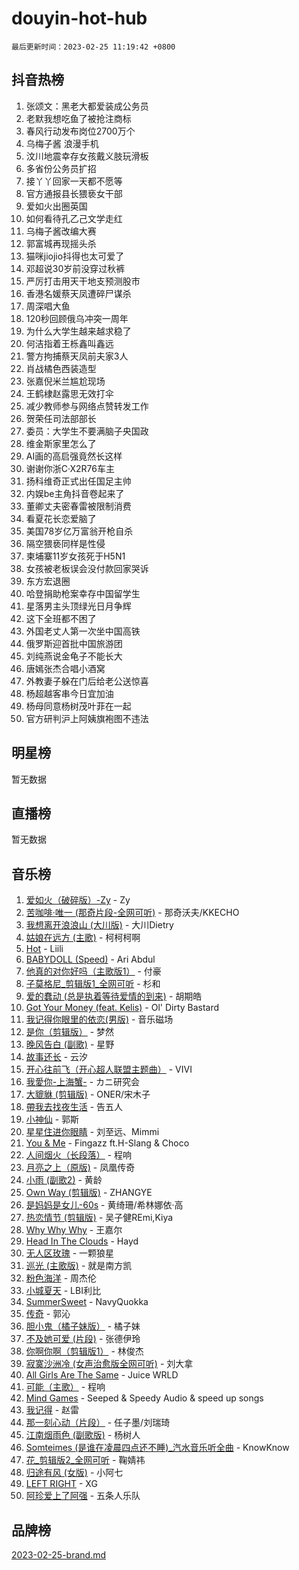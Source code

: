 # douyin-hot-hub

`最后更新时间：2023-02-25 11:19:42 +0800`

## 抖音热榜

1. 张颂文：黑老大都爱装成公务员
1. 老默我想吃鱼了被抢注商标
1. 春风行动发布岗位2700万个
1. 乌梅子酱 浪漫手机
1. 汶川地震幸存女孩戴义肢玩滑板
1. 多省份公务员扩招
1. 接丫丫回家一天都不愿等
1. 官方通报县长猥亵女干部
1. 爱如火出圈英国
1. 如何看待孔乙己文学走红
1. 乌梅子酱改编大赛
1. 郭富城再现摇头杀
1. 猫咪jiojio抖得也太可爱了
1. 邓超说30岁前没穿过秋裤
1. 严厉打击用天干地支预测股市
1. 香港名媛蔡天凤遭碎尸谋杀
1. 周深唱大鱼
1. 120秒回顾俄乌冲突一周年
1. 为什么大学生越来越求稳了
1. 何洁指着王栎鑫叫鑫远
1. 警方拘捕蔡天凤前夫家3人
1. 肖战橘色西装造型
1. 张嘉倪米兰尴尬现场
1. 王鹤棣赵露思无效打伞
1. 减少教师参与网络点赞转发工作
1. 贺荣任司法部部长
1. 委员：大学生不要满脑子央国政
1. 维金斯家里怎么了
1. AI画的高启强竟然长这样
1. 谢谢你浙C·X2R76车主
1. 扬科维奇正式出任国足主帅
1. 内娱be主角抖音卷起来了
1. 董卿丈夫密春雷被限制消费
1. 看夏花长恋爱脑了
1. 美国78岁亿万富翁开枪自杀
1. 隔空猥亵同样是性侵
1. 柬埔寨11岁女孩死于H5N1
1. 女孩被老板误会没付款回家哭诉
1. 东方宏退圈
1. 哈登捐助枪案幸存中国留学生
1. 星落男主头顶绿光日月争辉
1. 这下全班都不困了
1. 外国老丈人第一次坐中国高铁
1. 俄罗斯迎首批中国旅游团
1. 刘纯燕说金龟子不能长大
1. 唐嫣张杰合唱小酒窝
1. 外教妻子躲在门后给老公送惊喜
1. 杨超越客串今日宜加油
1. 杨母同意杨树茂叶菲在一起
1. 官方研判沪上阿姨旗袍图不违法

## 明星榜

暂无数据

## 直播榜

暂无数据

## 音乐榜

1. [爱如火（破碎版）-Zy](https://sf6-cdn-tos.douyinstatic.com/obj/tos-cn-ve-2774/oEvtIoMp7zBvFT8ic4fLAsxIrWDwAAp9UBNvvh) - Zy
1. [苦咖啡·唯一 (那奇片段-全网可听)]() - 那奇沃夫/KKECHO
1. [我想离开浪浪山 (大川版)]() - 大川Dietry
1. [姑娘在远方 (主歌)]() - 柯柯柯啊
1. [Hot](https://sf6-cdn-tos.douyinstatic.com/obj/tos-cn-ve-2774/a63be641febf4335a8996c8a877dee1c) - Liili
1. [BABYDOLL (Speed)](https://sf3-cdn-tos.douyinstatic.com/obj/tos-cn-ve-2774/f86004ee955c490ab8477e6ba7ca5859) - Ari Abdul
1. [他真的对你好吗（主歌版1）]() - 付豪
1. [子莫格尼_剪辑版1_全网可听](https://sf3-cdn-tos.douyinstatic.com/obj/tos-cn-ve-2774/okgjBiZZDqmeFfACngDQ48okZJ9knBMDtbwo8Q) - 杉和
1. [爱的蠢动 (总是执着等待爱情的到来)](https://sf6-cdn-tos.douyinstatic.com/obj/tos-cn-ve-2774/osB9AW8xohlGrsNUX9GNAfK4bzdzSxIPVq7gIw) - 胡期皓
1. [Got Your Money (feat. Kelis)](https://sf3-cdn-tos.douyinstatic.com/obj/tos-cn-ve-2774/oYrAGFX4jbB15dLrBGeDgBnnt6CZwmfoQubDQw) - Ol' Dirty Bastard
1. [我记得你眼里的依恋(男版)](https://sf6-cdn-tos.douyinstatic.com/obj/tos-cn-ve-2774/o4L7nbUktDVQUu8yvHjgeBfuInZvC5bAbBXEm7) - 音乐磁场
1. [是你（剪辑版）](https://sf6-cdn-tos.douyinstatic.com/obj/tos-cn-ve-2774/46019dae783c4c969944217fe1cfafc4) - 梦然
1. [晚风告白 (副歌)]() - 星野
1. [故事还长]() - 云汐
1. [开心往前飞（开心超人联盟主题曲）](https://sf3-cdn-tos.douyinstatic.com/obj/tos-cn-ve-2774/9d8fb7c82cf1421fb93a9fe925275e0a) - VIVI
1. [我愛你-上海蟹-](https://sf6-cdn-tos.douyinstatic.com/obj/tos-cn-ve-2774/7cc6d91d8fb54e6194eabea288d60d9f) - カニ研究会
1. [大貔貅 (剪辑版)]() - ONER/宋木子
1. [帶我去找夜生活]() - 告五人
1. [小神仙]() - 郭斯
1. [星星住进你眼睛]() - 刘至远、Mimmi
1. [You & Me]() - Fingazz ft.H-Slang & Choco
1. [人间烟火（长段落）](https://sf6-cdn-tos.douyinstatic.com/obj/tos-cn-ve-2774/eeb7f9f284d74db097f8341ace44bfa2) - 程响
1. [月亮之上（原版)]() - 凤凰传奇
1. [小雨 (副歌2)](https://sf3-cdn-tos.douyinstatic.com/obj/tos-cn-ve-2774/o8xZGGk7bFCVMDnfaaLcaUoAP8zCB3eZegDQD8) - 黄龄
1. [Own Way (剪辑版)](https://sf6-cdn-tos.douyinstatic.com/obj/tos-cn-ve-2774/ochA57DoQBgjUeYbuKeQHKrtIiU5HtCInB5ZXd) - ZHANGYE
1. [是妈妈是女儿-60s]() - 黄绮珊/希林娜依·高
1. [热恋情节 (剪辑版)]() - 吴子健REmi,Kiya
1. [Why Why Why]() - 王嘉尔
1. [Head In The Clouds](https://sf3-cdn-tos.douyinstatic.com/obj/tos-cn-ve-2774/ocSfDBmOnoV52y4eF28Hg3zXxCbhGeDQDHAma5) - Hayd
1. [无人区玫瑰]() - 一颗狼星
1. [巡光 (主歌版)]() - 就是南方凯
1. [粉色海洋]() - 周杰伦
1. [小城夏天]() - LBI利比
1. [SummerSweet](https://sf6-cdn-tos.douyinstatic.com/obj/tos-cn-ve-2774/1f607ae2eddd4d769089c69e1b5690b9) - NavyQuokka
1. [传奇]() - 郭沁
1. [胆小鬼（橘子妹版）]() - 橘子妹
1. [不及她可爱 (片段)]() - 张德伊玲
1. [你啊你啊（剪辑版1）](https://sf3-cdn-tos.douyinstatic.com/obj/tos-cn-ve-2774/ooAo4zmIvPf9AtdtWwKnYoxzsisv0BFJhUAAJ0) - 林俊杰
1. [寂寞沙洲冷 (女声治愈版全网可听)](https://sf3-cdn-tos.douyinstatic.com/obj/tos-cn-ve-2774/205bc0bd9fdd4a619be022a2b5c31365) - 刘大拿
1. [All Girls Are The Same]() - Juice WRLD
1. [可能（主歌）](https://sf6-cdn-tos.douyinstatic.com/obj/tos-cn-ve-2774/f4ff308363e14823a02b84fe41ce7469) - 程响
1. [Mind Games](https://sf3-cdn-tos.douyinstatic.com/obj/tos-cn-ve-2774/owYtBgsQRoCCdrfvO6WyAbdr8gDJvBnkjQgZBe) - Seeped & Speedy Audio & speed up songs
1. [我记得]() - 赵雷
1. [那一刻心动（片段）]() - 任子墨/刘瑞琦
1. [江南烟雨色 (副歌版)](https://sf3-cdn-tos.douyinstatic.com/obj/tos-cn-ve-2774/oI2gfucqC3Mt3lQjZYABBUe3yDUiIE8j0344bn) - 杨树人
1. [Somteimes (是谁在凌晨四点还不睡)_汽水音乐听全曲](https://sf6-cdn-tos.douyinstatic.com/obj/tos-cn-ve-2774/oYumCjpfbCB1jTnwtfCcXPQgB8ZOg7z30QDhBI) - KnowKnow
1. [花_剪辑版2_全网可听](https://sf6-cdn-tos.douyinstatic.com/obj/tos-cn-ve-2774/ogyasxh67XPhWNGqABUYrIuNVZ0wtfIzKqoA2R) - 鞠婧祎
1. [归途有风 (女版)]() - 小阿七
1. [LEFT RIGHT](https://sf6-cdn-tos.douyinstatic.com/obj/tos-cn-ve-2774/o4bDEuYCBOBD6fgpPhnNQjUBxIZwQ7ZxOeZtPt) - XG
1. [阿珍爱上了阿强]() - 五条人乐队

## 品牌榜

[2023-02-25-brand.md](2023-02-25-brand.md)

